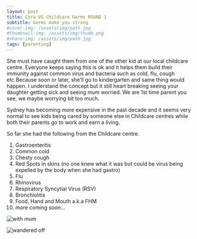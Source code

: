 ```yaml
---
layout: post
title: Cora VS Childcare Germs ROUND 1
subtitle: Germs make you strong
#cover-img: /assets/img/path.jpg
#thumbnail-img: /assets/img/thumb.png
#share-img: /assets/img/path.jpg
tags: [parenting]
---
```


She must have caught them from one of the other kid at our local childcare centre. Everyone keeps saying this is ok and it helps them build their immunity against common virus and bacteria such as cold, flu, cough etc.Because soon or later, she’ll go to kindergarten and same thing would happen. I understand the concept but it still heart breaking seeing your daughter getting sick and seeing mum worried. We are 1st time parent you see, we maybe worrying bit too much.

Sydney has becoming more expensive in the past decade and it seems very normal to see kids being cared by someone else in Childcare centres while both their parents go to work and earn a living.

So far she had the following from the Childcare centre.
1. Gastroenteritis
2. Common cold
3. Chesty cough
4. Red Spots in skins (no one knew what it was but could be virus being expelled by the body when she had gastro)
5. Flu
6. Rhinovirus
7. Respiratory Syncytial Virus (RSV)
8. Bronchiolitis
9. Food, Hand and Mouth a.k.a FHM
10. more coming soon… 

![with mum](https://user-images.githubusercontent.com/56542674/99339805-eda61c00-28da-11eb-8ce1-8233f4f573d4.jpg)

![wandered off](https://user-images.githubusercontent.com/56542674/99339808-eed74900-28da-11eb-99e8-30299f751d26.jpg)
